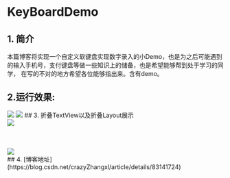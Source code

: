 # KeyBoardDemo
## 1. 简介
本篇博客将实现一个自定义软键盘实现数字录入的小Demo，也是为之后可能遇到的输入手机号，支付键盘等做一些知识上的储备，也是希望能够帮到处于学习的同学，
在写的不对的地方希望各位能够指出来。含有demo。
## 2.运行效果:
<img src="https://github.com/crazyzhangxl/KeyBoardDemo/blob/master/app/screenshoots/3.png"/>
<img src="https://github.com/crazyzhangxl/KeyBoardDemo/blob/master/app/screenshoots/2.gif"/>
## 3. 折叠TextView以及折叠Layout展示
&#160;&#160;&#160;&#160;&#160;&#160;&#160;&#160;&#160;&#160;&#160;&#160;&#160;
<div style="align:center">
<img src="https://github.com/crazyzhangxl/KeyBoardDemo/blob/master/app/screenshoots/折叠Text.gif"/>
</div>
<br><br>
&#160;&#160;&#160;&#160;&#160;&#160;&#160;&#160;&#160;&#160;&#160;&#160;&#160;
<div style="align:center">
<img src="https://github.com/crazyzhangxl/KeyBoardDemo/blob/master/app/screenshoots/collapse.gif"/>
</div>
## 4. [博客地址](https://blog.csdn.net/crazyZhangxl/article/details/83141724)
